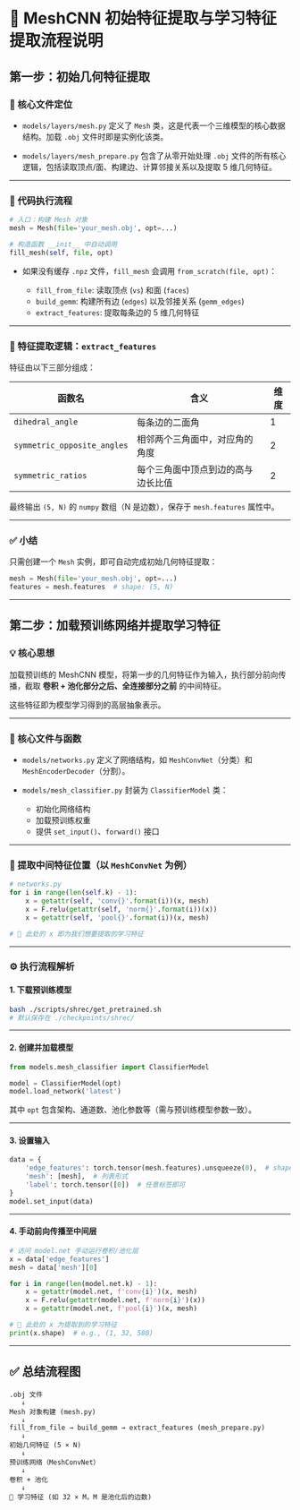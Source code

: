 
# 🧩 MeshCNN 初始特征提取与学习特征提取流程说明

## 第一步：初始几何特征提取

### 📁 核心文件定位

* `models/layers/mesh.py`
  定义了 `Mesh` 类，这是代表一个三维模型的核心数据结构。加载 `.obj` 文件时即是实例化该类。

* `models/layers/mesh_prepare.py`
  包含了从零开始处理 `.obj` 文件的所有核心逻辑，包括读取顶点/面、构建边、计算邻接关系以及提取 5 维几何特征。

---

### 🔄 代码执行流程

```python
# 入口：构建 Mesh 对象
mesh = Mesh(file='your_mesh.obj', opt=...)

# 构造函数 __init__ 中自动调用
fill_mesh(self, file, opt)
```

* 如果没有缓存 `.npz` 文件，`fill_mesh` 会调用 `from_scratch(file, opt)`：

  * `fill_from_file`: 读取顶点 (`vs`) 和面 (`faces`)
  * `build_gemm`: 构建所有边 (`edges`) 以及邻接关系 (`gemm_edges`)
  * `extract_features`: 提取每条边的 5 维几何特征

---

### 🧠 特征提取逻辑：`extract_features`

特征由以下三部分组成：

| 函数名                         | 含义                | 维度 |
| --------------------------- | ----------------- | -- |
| `dihedral_angle`            | 每条边的二面角           | 1  |
| `symmetric_opposite_angles` | 相邻两个三角面中，对应角的角度   | 2  |
| `symmetric_ratios`          | 每个三角面中顶点到边的高与边长比值 | 2  |

最终输出 `(5, N)` 的 `numpy` 数组（N 是边数），保存于 `mesh.features` 属性中。

---

### ✅ 小结

只需创建一个 `Mesh` 实例，即可自动完成初始几何特征提取：

```python
mesh = Mesh(file='your_mesh.obj', opt=...)
features = mesh.features  # shape: (5, N)
```

---

## 第二步：加载预训练网络并提取学习特征

### 💡 核心思想

加载预训练的 MeshCNN 模型，将第一步的几何特征作为输入，执行部分前向传播，截取 **卷积 + 池化部分之后、全连接部分之前** 的中间特征。

这些特征即为模型学习得到的高层抽象表示。

---

### 📁 核心文件与函数

* `models/networks.py`
  定义了网络结构，如 `MeshConvNet`（分类）和 `MeshEncoderDecoder`（分割）。

* `models/mesh_classifier.py`
  封装为 `ClassifierModel` 类：

  * 初始化网络结构
  * 加载预训练权重
  * 提供 `set_input()`、`forward()` 接口

---

### 🧬 提取中间特征位置（以 `MeshConvNet` 为例）

```python
# networks.py
for i in range(len(self.k) - 1):
    x = getattr(self, 'conv{}'.format(i))(x, mesh)
    x = F.relu(getattr(self, 'norm{}'.format(i))(x))
    x = getattr(self, 'pool{}'.format(i))(x, mesh)

# 🚩 此处的 x 即为我们想要提取的学习特征
```

---

### ⚙️ 执行流程解析

#### 1. 下载预训练模型

```bash
bash ./scripts/shrec/get_pretrained.sh
# 默认保存在 ./checkpoints/shrec/
```

---

#### 2. 创建并加载模型

```python
from models.mesh_classifier import ClassifierModel

model = ClassifierModel(opt)
model.load_network('latest')
```

其中 `opt` 包含架构、通道数、池化参数等（需与预训练模型参数一致）。

---

#### 3. 设置输入

```python
data = {
    'edge_features': torch.tensor(mesh.features).unsqueeze(0),  # shape: (1, 5, N)
    'mesh': [mesh],  # 列表形式
    'label': torch.tensor([0])  # 任意标签即可
}
model.set_input(data)
```

---

#### 4. 手动前向传播至中间层

```python
# 访问 model.net 手动运行卷积/池化层
x = data['edge_features']
mesh = data['mesh'][0]

for i in range(len(model.net.k) - 1):
    x = getattr(model.net, f'conv{i}')(x, mesh)
    x = F.relu(getattr(model.net, f'norm{i}')(x))
    x = getattr(model.net, f'pool{i}')(x, mesh)

# 🚩 此处的 x 为提取到的学习特征
print(x.shape)  # e.g., (1, 32, 580)
```

---

## ✅ 总结流程图

```
.obj 文件
   ↓
Mesh 对象构建 (mesh.py)
   ↓
fill_from_file → build_gemm → extract_features (mesh_prepare.py)
   ↓
初始几何特征 (5 × N)
   ↓
预训练网络（MeshConvNet）
   ↓
卷积 + 池化
   ↓
🎯 学习特征 (如 32 × M，M 是池化后的边数)
```


